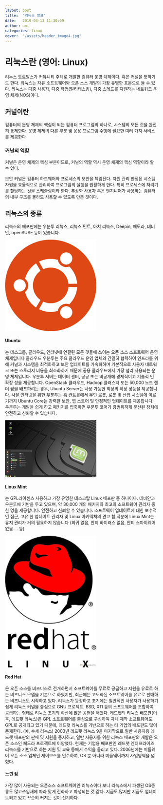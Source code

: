 ```yaml
---
layout: post
title:  "리눅스 발표"
date:   2019-03-13 11:30:09
author: uni
categories: linux
cover:  "/assets/header_image4.jpg"
---
```



<h1>리눅스란 (영어: Linux)</h1>

리누스 토르발스가 커뮤니티 주체로 개발한 컴퓨터 운영 체제이다. 혹은 커널을 뜻하기도 한다. 리눅스는 자유 소프트웨어와 오픈 소스 개발의 가장 유명한 표본으로 들 수 있다. 리눅스는 다중 사용자, 다중 작업(멀티태스킹), 다중 스레드를 지원하는 네트워크 운영 체제(NOS)이다.

<h2>커널이란</h2>

컴퓨터의 운영 체제의 핵심이 되는 컴퓨터 프로그램의 하나로, 시스템의 모든 것을 완전히 통제한다. 운영 체제의 다른 부분 및 응용 프로그램 수행에 필요한 여러 가지 서비스를 제공한다

<h3>커널의 역할</h3>

커널은 운영 체제의 핵심 부분이므로, 커널의 역할 역시 운영 체제의 핵심 역할이라 할 수 있다.

보안
커널은 컴퓨터 하드웨어와 프로세스의 보안을 책임진다.
자원 관리
한정된 시스템 자원을 효율적으로 관리하여 프로그램의 실행을 원활하게 한다. 특히 프로세스에 처리기를 할당하는 것을 스케줄링이라 한다.
추상화
사용자 혹은 엔지니어가 사용하는 컴퓨터의 내부 구조를 몰라도 사용할 수 있도록 만든 것이다.

<h2>리눅스의 종류</h2>

리눅스의 배포판에는 우분투 리눅스, 리눅스 민트, 아치 리눅스, Deepin, 페도라, 데비안, openSUSE 등이 있습니다.


 <img width="300" src="/assets/images/ubt.png">


<h4>Ubuntu</h4>

는 데스크톱, 클라우드, 인터넷에 연결된 모든 것들에 쓰이는 오픈 소스 소프트웨어 운영 체제입니다 
클라우드 우분투는 주요 클라우드 운영 업체와 긴밀히 협력하여 인프라를 위해 커널과 시스템을 최적화하고 보안 업데이트를 가속화하며 기본적으로 사용자 네트워크 또는 스토리지 비용을 최소화하기 때문에 공용 클라우드에서 가장 널리 사용되는 운영 체제입니다.
우분투 서버는 데이터 센터, 공공 또는 비공개에 경제적이고 기술적 인 확장 성을 제공합니다. OpenStack 클라우드, Hadoop 클러스터 또는 50,000 노드 렌더 팜을 배포하려는 경우, Ubuntu Server는 사용 가능한 최상의 확장 성능을 제공합니다.
사물 인터넷을 위한 우분투는 홈 컨트롤에서 무인 로봇, 로봇 및 산업 시스템에 이르기까지 Ubuntu Core는 강력한 보안, 앱 스토어 및 안정적인 업데이트를 제공합니다. 우분투는 개발을 쉽게 하고 패키지를 압축하면 우분투 코어가 광범위하게 분산된 장치에 안전하고 신뢰할 수 있습니다.

<img width="300" src="/assets/images/mint.jpg">


<h4>Linux Mint</h4>

는 GPL라이센스 사용하고 가장 유명한 데스크탑 Linux 배포판 중 하나이다. 데비안과 우분투에 기반을 두고 있으며, 약 30,000 개의 패키지와 최고의 소프트웨어 관리자 중 한 명을 제공합니다. 안전하고 신뢰할 수 있습니다. 소프트웨어 업데이트에 대한 보수적 인 접근, 고유 한 업데이트 관리자 및 Linux 아키텍처의 견고 함 덕분에 Linux Mint는 유지 관리가 거의 필요하지 않습니다 (회귀 없음, 안티 바이러스 없음, 안티 스파이웨어 없음 ... 등)


 <img width="300" src="/assets/images/rh.png">


<h4>Red Hat</h4>

은 오픈 소스를 비즈니스로 전개하면서 소프트웨어를 무료로 공급하고 지원을 유료로 하는 비즈니스 모델을 기본으로 하였지만, 최근에는 고도화된 소프트웨어를 유료로 판매하는 비즈니스도 시작하고 있다.
리눅스가 등장하고 초기에는 일반적인 사용자가 사용하기 쉽게 리눅스 커널을 중심으로 GNU 프로젝트, BSD, X11 등의 소프트웨어를 조합하여 공급하는 형태로 리눅스 초기의 확산에 많은 공헌을 해왔다.
레드햇의 리눅스 배포판(이후, 레드햇 리눅스)은 GPL 소프트웨어를 중심으로 구성하여 자체 제작 소프트웨어도 GPL로 공개되고 있기 때문에, 래드햇 리눅스를 기반으로 하는 타 기업의 배포판도 많이 존재한다. (예, 수세 리눅스)
2003년 레드햇 리눅스 9을 마지막으로 일반 사용자용 레드햇 배포판의 판매 및 지원을 중지하고, 일반 사용자를 위한 리눅스 배포판의 개발은 오픈 소스인 페도라 프로젝트에 이양했다. 현재는 기업용 배포판인 레드햇 엔터프라이즈 리눅스를 기반으로 하는 지원 및 교육 등에서 수익을 올리고 있다.
2006년에는 미들웨어 오픈 소스 업체인 제이보스를 인수하여, OS 뿐 아니라 미들웨어까지 사업영역을 넓혔다.




<H4>느낀 점</H4>

가장 많이 사용되는 오픈소스 소프트웨어인 리눅스이다 보니 리눅스에서 파생된 OS종류도 많고쓰임새에 따라 맞게 진화하고 파생되는 것 같다. 지금도 많지만 지금도 업데이트되고 있고 꾸준히 커지는 것이 신기하다.










